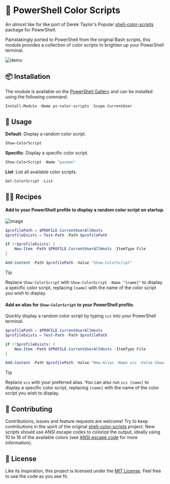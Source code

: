 # 🌈 PowerShell Color Scripts

An _almost_ like for like port of Derek Taylor's Popular [shell-color-scripts](https://gitlab.com/dwt1/shell-color-scripts) package for PowerShell.

Painstakingly ported to PowerShell from the original Bash scripts, this module provides a collection of color scripts to brighten up your PowerShell terminal.

![demo](https://github.com/scottmckendry/ps-color-scripts/assets/39483124/3b1edc7b-6d71-4bcd-92c4-b9ca6f1bc8b9)

## 📦 Installation

The module is available on the [PowerShell Gallery](https://www.powershellgallery.com/packages/ps-color-scripts/) and can be installed using the following command.

```powershell
Install-Module -Name ps-color-scripts -Scope CurrentUser
```

## 🚀 Usage

**Default**: Display a random color script.

```powershell
Show-ColorScript
```

**Specific**: Display a specific color script.

```powershell
Show-ColorScript -Name "pacman"
```

**List**: List all available color scripts.

```powershell
Get-ColorScript -List
```

## 🧑‍🍳 Recipes

#### Add to your PowerShell profile to display a random color script on startup.

![image](https://github.com/scottmckendry/ps-color-scripts/assets/39483124/7cd6a8a3-94bb-4e1b-801d-926568b82e9d)

```powershell
$profilePath = $PROFILE.CurrentUserAllHosts
$profileExists = Test-Path -Path $profilePath

if (!$profileExists) {
    New-Item -Path $PROFILE.CurrentUserAllHosts -ItemType File
}

Add-Content -Path $profilePath -Value "Show-ColorScript"
```

> [!TIP]
> Replace `Show-ColorScript` with `Show-ColorScript -Name "[name]"` to display a specific color script, replacing `[name]` with the name of the color script you wish to display.

#### Add an alias for `Show-ColorScript` to your PowerShell profile.

Quickly display a random color script by typing `scs` into your PowerShell terminal.

```powershell
$profilePath = $PROFILE.CurrentUserAllHosts
$profileExists = Test-Path -Path $profilePath

if (!$profileExists) {
    New-Item -Path $PROFILE.CurrentUserAllHosts -ItemType File
}

Add-Content -Path $profilePath -Value "New-Alias -Name scs -Value Show-ColorScript"
```

> [!TIP]
> Replace `scs` with your preferred alias. You can also run `scs [name]` to display a specific color script, replacing `[name]` with the name of the color script you wish to display.

## 🤝 Contributing

Contributions, issues and feature requests are welcome! Try to keep contributions in the spirit of the original [shell-color-scripts](https://gitlab.com/dwt1/shell-color-scripts) project.
New scripts should use ANSI escape codes to colorize the output, ideally using 10 to 16 of the available colors (see [ANSI escape code](https://en.wikipedia.org/wiki/ANSI_escape_code#Colors) for more information).

## 📝 License

Like its inspiration, this project is licensed under the [MIT License](https://github.com/scottmckendry/ps-color-scripts/blob/main/LICENSE). Feel free to use the code as you see fit.
